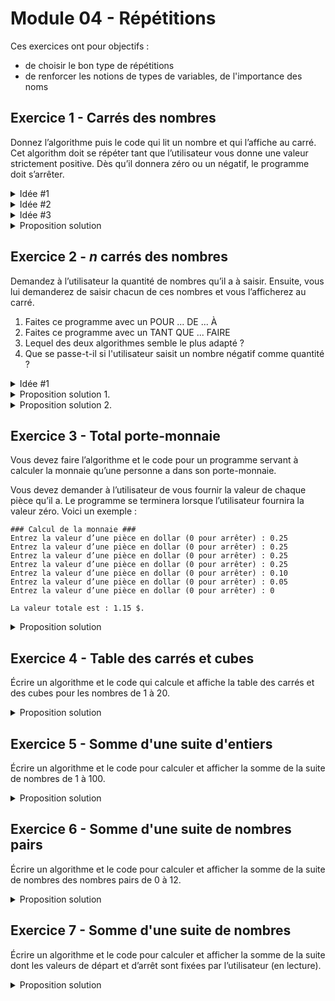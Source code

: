 # Module 04 - Répétitions

Ces exercices ont pour objectifs :

- de choisir le bon type de répétitions
- de renforcer les notions de types de variables, de l'importance des noms

## Exercice 1 - Carrés des nombres

Donnez l’algorithme puis le code qui lit un nombre et qui l’affiche au carré.
Cet algorithm doit se répéter tant que l’utilisateur vous donne une valeur strictement positive.
Dès qu’il donnera zéro ou un négatif, le programme doit s’arrêter.

<details>
    <summary>Idée #1</summary>

Connait-on ou peut-on déduire la quantité d'entiers à lire ?
</details>

<details>
    <summary>Idée #2</summary>

Comment répéter une action ? Quelle est/sont les actions à répéter ? Quand arrête-t-on ?
</details>

<details>
    <summary>Idée #3</summary>

Que représente le carré d'un nombre ?
</details>

<details>
    <summary>Proposition solution</summary>

``` csharp
entier nombre = 0;
entier nombreAuCarre = 0;

écrire("Veuillez saisir un nombre à élever au carré : ");
nombre = lire();
tant que (nombre > 0) faire {
    nombreAuCarre = nombre * nombre;
    écrire(nombre.VersChaine() + " au carré est : " + nombreAuCarre.VersChaine());

    nombre = lire();
}
```

</details>

## Exercice 2 - $n$ carrés des nombres

Demandez à l’utilisateur la quantité de nombres qu’il a à saisir. Ensuite, vous lui demanderez de saisir chacun de ces nombres et vous l’afficherez au carré.

1. Faites ce programme avec un POUR ... DE ... À
2. Faites ce programme avec un TANT QUE ... FAIRE
3. Lequel des deux algorithmes semble le plus adapté ?
4. Que se passe-t-il si l'utilisateur saisit un nombre négatif comme quantité ?

<details>
    <summary>Idée #1</summary>

    Débutez par la boucle "pour". Cherchez à convertir le pour en tant que.
</details>

<details>
    <summary>Proposition solution 1.</summary>

``` csharp
entier quantiteNombresATraiter = 0;
entier nombre = 0;
entier nombreAuCarre = 0;

écrire("Veuillez entrer la quantité de nombres à traiter svp : ");
quantiteNombresATraiter = lire();

pour entier numeroNombre de 1 à quantiteNombresATraiter {
    écrire("Veuillez saisir le nombre " + numeroNombre.VersChaine() + " à élever au carré : ");
    nombre = lire();

    nombreAuCarre = nombre * nombre;
    écrire(nombre.VersChaine() + " au carré est : " + nombreAuCarre.VersChaine());
}
```

</details>

<details>
    <summary>Proposition solution 2.</summary>

``` csharp
entier quantiteNombresATraiter = 0;
entier nombre = 0;
entier nombreAuCarre = 0;
entier numeroNombre = 1;

écrire("Veuillez entrer la quantité de nombres à traiter svp : ");
quantiteNombresATraiter = lire();

tant que (numeroNombre <= quantiteNombresATraiter) {
    écrire("Veuillez saisir le nombre " + numeroNombre.VersChaine() + " à élever au carré : ");
    nombre = lire();

    nombreAuCarre = nombre * nombre;
    écrire(nombre.VersChaine() + " au carré est : " + nombreAuCarre.VersChaine());

    numeroNombre = numeroNombre + 1;
}
```

</details>

## Exercice 3 - Total porte-monnaie

Vous devez faire l’algorithme et le code pour un programme servant à calculer la monnaie qu’une personne a dans son porte-monnaie.

Vous devez demander à l’utilisateur de vous fournir la valeur de chaque pièce qu’il a. Le programme se terminera lorsque l’utilisateur fournira la valeur zéro. Voici un exemple :

```console
### Calcul de la monnaie ###
Entrez la valeur d’une pièce en dollar (0 pour arrêter) : 0.25
Entrez la valeur d’une pièce en dollar (0 pour arrêter) : 0.25
Entrez la valeur d’une pièce en dollar (0 pour arrêter) : 0.25
Entrez la valeur d’une pièce en dollar (0 pour arrêter) : 0.25
Entrez la valeur d’une pièce en dollar (0 pour arrêter) : 0.10
Entrez la valeur d’une pièce en dollar (0 pour arrêter) : 0.05
Entrez la valeur d’une pièce en dollar (0 pour arrêter) : 0

La valeur totale est : 1.15 $.
```

<details>
    <summary>Proposition solution</summary>

``` csharp
réel valeurPiece = 0.0;
réel valeurTotale = 0.0;

écrireNL("### Calcul de la monnaie ###");

écrire("Entrez la valeur d’une pièce en dollar (0 pour arrêter) : ");
valeurPiece = lire();

tant que (valeurPiece > 0) {
    valeurTotale = valeurTotale + valeurPiece;

    écrire("Entrez la valeur d’une pièce en dollar (0 pour arrêter) : ");
    valeurPiece = lire();
};

écrireNL("");
écrireNL("La valeur totale est : " + valeurTotale.VersChaine() + " $.");
```

</details>

## Exercice 4 - Table des carrés et cubes

Écrire un algorithme et le code qui calcule et affiche la table des carrés et des cubes pour les nombres de 1 à 20.

<details>
    <summary>Proposition solution</summary>

``` csharp
entier carreNombre = 0;
entier cubeNombre = 0;

pour entier nombre de 1 à 20 {
    carreNombre = nombre * nombre;
    cubeNombre = carreNombre * nombre;

    écrireNL("Avec le nombre " + nombre.VersChaine() + ", le carré est " + carreNombre.VersChaine() + " et le cube est " + cubeNombre.VersChaine());
}
```

</details>

## Exercice 5 - Somme d'une suite d'entiers

Écrire un algorithme et le code pour calculer et afficher la somme de la suite de nombres de 1 à 100.

<details>
    <summary>Proposition solution</summary>

``` csharp
entier sommeEntiers = 0;

pour entier nombre de 1 à 100 {
    sommeEntiers = sommeEntiers + nombre;
}

écrire("La somme de 1 à 100 est " + sommeEntiers.VersChaine());
```

</details>

## Exercice 6 - Somme d'une suite de nombres pairs

Écrire un algorithme et le code pour calculer et afficher la somme de la suite de nombres des nombres pairs de 0 à 12.

<details>
    <summary>Proposition solution</summary>

``` csharp
entier sommeNombresPairs = 0;

pour entier nombrePair de 2 à 12 évolution +2 {
    sommeNombresPairs = sommeNombresPairs + nombrePair;
}

écrire("La somme des nombres pairs de 0 à 12 est " + sommeNombresPairs.VersChaine());
```

</details>

## Exercice 7 - Somme d'une suite de nombres

Écrire un algorithme et le code pour calculer et afficher la somme de la suite dont les valeurs de départ et d’arrêt sont fixées par l’utilisateur (en lecture).

<details>
    <summary>Proposition solution</summary>

``` csharp
entier sommeEntiers = 0;
entier valeurDepart = 0;
entier valeurArret = 0;

écrire("Veuillez entrer une valeur de départ pour la suite : ");
valeurDepart = lire();

écrire("Veuillez entrer une valeur de arrêt pour la suite : ");
valeurArret = lire();

pour entier nombre de valeurDepart à valeurArret {
    sommeEntiers = sommeEntiers + nombre;
}

écrire("La somme de " + valeurDepart.VersChaine() + " à " + valeurArret.VersChaine() + "est " + sommeEntiers.VersChaine());
```

</details>